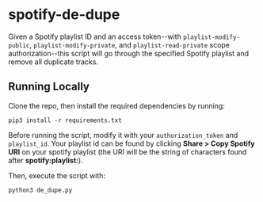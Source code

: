 # spotify-de-dupe
Given a Spotify playlist ID and an access token--with `playlist-modify-public`, `playlist-modify-private`, and `playlist-read-private` scope authorization--this script will go through the specified Spotify playlist and remove all duplicate tracks.

## Running Locally
Clone the repo, then install the required dependencies by running:
```
pip3 install -r requirements.txt
```
Before running the script, modify it with your `authorization_token` and `playlist_id`. Your playlist id can be found by clicking **Share > Copy Spotify URI** on your spotify playlist (the URI will be the string of characters found after **spotify:playlist:**).

Then, execute the script with:
```
python3 de_dupe.py
```

